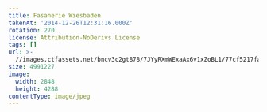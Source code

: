 ```yaml
---
title: Fasanerie Wiesbaden
takenAt: '2014-12-26T12:31:16.000Z'
rotation: 270
license: Attribution-NoDerivs License
tags: []
url: >-
  //images.ctfassets.net/bncv3c2gt878/7JYyRXmWExaAx6v1xZoBL1/77cf5217facae212cc0501824e15d4b0/fasanerie-wiesbaden_15934012698_o
size: 4991227
image:
  width: 2848
  height: 4288
contentType: image/jpeg
---
```


